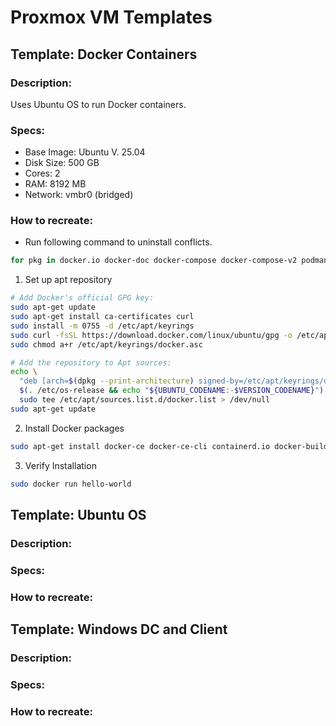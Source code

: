# Proxmox VM Templates

## Template: Docker Containers

### Description:
Uses Ubuntu OS to run Docker containers.

### Specs:
- Base Image: Ubuntu V. 25.04
- Disk Size: 500 GB
- Cores: 2
- RAM: 8192 MB
- Network: vmbr0 (bridged)

### How to recreate:
* Run following command to uninstall conflicts.
```bash
for pkg in docker.io docker-doc docker-compose docker-compose-v2 podman-docker containerd runc; do sudo apt-get remove $pkg; done
```

1. Set up apt repository
```bash
# Add Docker's official GPG key:
sudo apt-get update
sudo apt-get install ca-certificates curl
sudo install -m 0755 -d /etc/apt/keyrings
sudo curl -fsSL https://download.docker.com/linux/ubuntu/gpg -o /etc/apt/keyrings/docker.asc
sudo chmod a+r /etc/apt/keyrings/docker.asc

# Add the repository to Apt sources:
echo \
  "deb [arch=$(dpkg --print-architecture) signed-by=/etc/apt/keyrings/docker.asc] https://download.docker.com/linux/ubuntu \
  $(. /etc/os-release && echo "${UBUNTU_CODENAME:-$VERSION_CODENAME}") stable" | \
  sudo tee /etc/apt/sources.list.d/docker.list > /dev/null
sudo apt-get update
```

2. Install Docker packages
```bash
sudo apt-get install docker-ce docker-ce-cli containerd.io docker-buildx-plugin docker-compose-plugin
```

3. Verify Installation
```bash
sudo docker run hello-world
```

## Template: Ubuntu OS

### Description:

### Specs:

### How to recreate:

## Template: Windows DC and Client 

### Description:

### Specs:

### How to recreate: